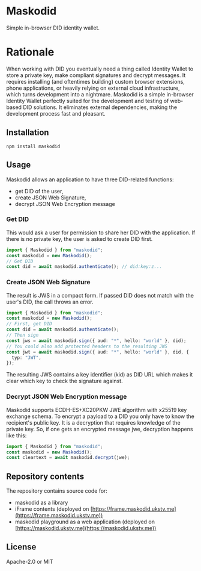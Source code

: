# Maskodid

Simple in-browser DID identity wallet.

# Rationale

When working with DID you eventually need a thing called Identity Wallet to store a private key,
make compliant signatures and decrypt messages. It requires installing (and oftentimes building) custom browser extensions,
phone applications, or heavily relying on external cloud infrastructure, which turns development into a nightmare.
Maskodid is a simple in-browser Identity Wallet perfectly suited for the development and testing of web-based DID solutions.
It eliminates external dependencies, making the development process fast and pleasant.

## Installation

```shell
npm install maskodid
```

## Usage

Maskodid allows an application to have three DID-related functions:

- get DID of the user,
- create JSON Web Signature,
- decrypt JSON Web Encryption message

### Get DID

This would ask a user for permission to share her DID with the application. If there is no private key, the user is asked to create DID first.

```typescript
import { Maskodid } from "maskodid";
const maskodid = new Maskodid();
// Get DID
const did = await maskodid.authenticate(); // did:key:z...
```

### Create JSON Web Signature

The result is JWS in a compact form. If passed DID does not match with the user's DID, the call throws an error.

```typescript
import { Maskodid } from "maskodid";
const maskodid = new Maskodid();
// First, get DID
const did = await maskodid.authenticate();
// Then sign
const jws = await maskodid.sign({ aud: "*", hello: "world" }, did);
// You could also add protected headers to the resulting JWS
const jwt = await maskodid.sign({ aud: "*", hello: "world" }, did, {
  typ: "JWT",
});
```

The resulting JWS contains a key identifier (kid) as DID URL which makes it clear which key to check the signature against.

### Decrypt JSON Web Encryption message

Maskodid supports ECDH-ES+XC20PKW JWE algorithm with x25519 key exchange schema.
To encrypt a payload to a DID you only have to know the recipient's public key.
It is a decryption that requires knowledge of the private key.
So, if one gets an encrypted message jwe, decryption happens like this:

```typescript
import { Maskodid } from "maskodid";
const maskodid = new Maskodid();
const cleartext = await maskodid.decrypt(jwe);
```

## Repository contents

The repository contains source code for:
- maskodid as a library
- iFrame contents (deployed on [https://frame.maskodid.ukstv.me](https://frame.maskodid.ukstv.me))
- maskodid playground as a web application (deployed on [https://maskodid.ukstv.me](https://maskodid.ukstv.me))

## License

Apache-2.0 or MIT
